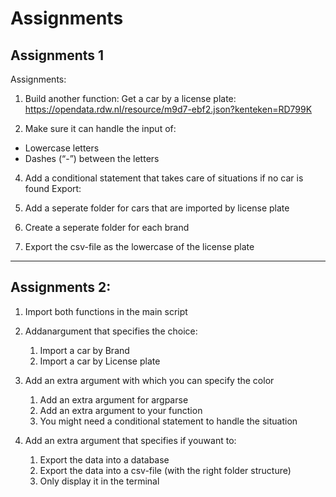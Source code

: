 # 



# Assignments


## Assignments 1

Assignments:

  1. Build another function: Get a car by a license plate:
         https://opendata.rdw.nl/resource/m9d7-ebf2.json?kenteken=RD799K
  
  2. Make sure it can handle the input of:
  - Lowercase letters
  - Dashes (“-”) between the letters
  
  4. Add a conditional statement that takes care of situations if no car is   found
  Export:
  
  5. Add a seperate folder for cars that are imported by license plate
 
  6. Create a seperate folder for each brand
  
  7. Export the csv-file as the lowercase of the license plate

---

## Assignments 2:

  1. Import both functions in the main script

  2. Addanargument that specifies the choice: 
       1. Import a car by Brand
       2. Import a car by License plate

  3. Add an extra argument with which you can specify the color 
       1. Add an extra argument for argparse
       2. Add an extra argument to your function
       3. You might need a conditional statement to handle the situation
  
  4. Add an extra argument that specifies if youwant to:

      1. Export the data into a database
      2. Export the data into a csv-file (with the right folder structure) 
      3. Only display it in the terminal